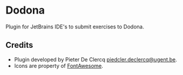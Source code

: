 # Dodona
Plugin for JetBrains IDE's to submit exercises to Dodona.

## Credits
- Plugin developed by Pieter De Clercq <piedcler.declercq@ugent.be>.
- Icons are property of [FontAwesome](http://fontawesome.io).